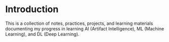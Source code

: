 # Introduction

This is a collection of notes, practices, projects, and learning materials documenting my progress in learning AI (Artifact Intelligence), ML (Machine Learning), and DL (Deep Learning).
